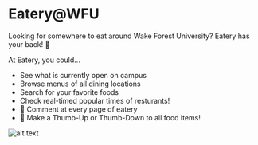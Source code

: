 # Eatery@WFU
Looking for somewhere to eat around Wake Forest University?  Eatery has your back! 🎩

At Eatery, you could...
- See what is currently open on campus
- Browse menus of all dining locations
- Search for your favorite foods
- Check real-timed popular times of resturants!
- 🌟 Comment at every page of eatery
- 🌟 Make a Thumb-Up or Thumb-Down to all food items!

![alt text](https://s2.loli.net/2022/05/01/Mj4PmFRxbzdyAsp.jpg)
